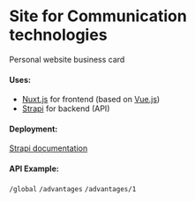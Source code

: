 # Site for Communication technologies
Personal website business card

#### Uses:
- [Nuxt.js](https://github.com/nuxt/nuxt.js) for frontend (based on [Vue.js](https://github.com/vuejs/vue))
- [Strapi](https://github.com/strapi/strapi) for backend (API)

#### Deployment:
[Strapi documentation](https://strapi.io/documentation/developer-docs/latest/setup-deployment-guides/deployment.html)

#### API Example:
`/global`
`/advantages`
`/advantages/1`
